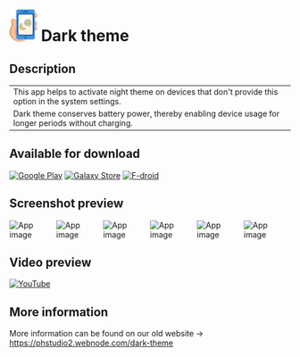 # <img alt="Logo" src="https://github.com/phstudio2/images/blob/main/apps/darktheme.png" width="50" /> Dark theme

## Description

<table>
 <tr>
 <td> This app helps to activate night theme on devices that don't provide this option in the system settings.</td>
    </tr>
 <tr>
      <td>Dark theme conserves battery power, thereby enabling device usage for longer periods without charging.</td>
    </tr>
</table>

## Available for download
[![Google Play](https://img.shields.io/badge/Google_Play-414141?style=for-the-badge&logo=google-play&logoColor=white)](https://play.google.com/store/apps/details?id=com.phstudio.darktheme) [![Galaxy Store](https://shields.io/badge/Galaxy%20Store-e013a0?style=for-the-badge)](https://galaxy.store/dark5) [![F-droid](https://img.shields.io/badge/F%20Droid-1976D2?style=for-the-badge&logo=f-droid&logoColor=white)](https://f-droid.org/en/packages/com.phstudio.darktheme)

## Screenshot preview
<div style="display:flex;">
<img alt="App image" src="https://github.com/phstudio2/Darktheme/blob/master/fastlane/metadata/android/en-US/images/phoneScreenshots/shot_01.png?raw=true" width="30%">
<img alt="App image" src="https://github.com/phstudio2/Darktheme/blob/master/fastlane/metadata/android/en-US/images/phoneScreenshots/shot_02.png?raw=true" width="30%">
<img alt="App image" src="https://github.com/phstudio2/Darktheme/blob/master/fastlane/metadata/android/en-US/images/phoneScreenshots/shot_03.png?raw=true" width="30%">
<img alt="App image" src="https://github.com/phstudio2/Darktheme/blob/master/fastlane/metadata/android/en-US/images/phoneScreenshots/shot_04.png?raw=true" width="30%">
 <img alt="App image" src="https://github.com/phstudio2/Darktheme/blob/master/fastlane/metadata/android/en-US/images/phoneScreenshots/shot_05.png?raw=true" width="30%">
 <img alt="App image" src="https://github.com/phstudio2/Darktheme/blob/master/fastlane/metadata/android/en-US/images/phoneScreenshots/shot_06.png?raw=true" width="30%">
</div>

## Video preview
[![YouTube](https://img.shields.io/badge/YouTube-%23FF0000.svg?style=for-the-badge&logo=YouTube&logoColor=white)](https://youtu.be/lm1OlARBgaM)

## More information
More information can be found on our old website -> https://phstudio2.webnode.com/dark-theme
